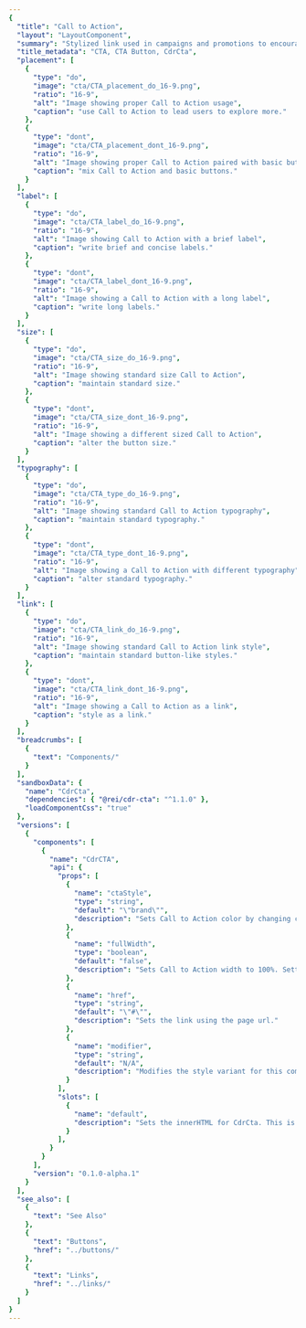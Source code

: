 ```yaml
---
{
  "title": "Call to Action",
  "layout": "LayoutComponent",
  "summary": "Stylized link used in campaigns and promotions to encourage users to further explore featured products, services or offers",
  "title_metadata": "CTA, CTA Button, CdrCta",
  "placement": [
    {
      "type": "do",
      "image": "cta/CTA_placement_do_16-9.png",
      "ratio": "16-9",
      "alt": "Image showing proper Call to Action usage",
      "caption": "use Call to Action to lead users to explore more."
    },
    {
      "type": "dont",
      "image": "cta/CTA_placement_dont_16-9.png",
      "ratio": "16-9",
      "alt": "Image showing proper Call to Action paired with basic button",
      "caption": "mix Call to Action and basic buttons."
    }
  ],
  "label": [
    {
      "type": "do",
      "image": "cta/CTA_label_do_16-9.png",
      "ratio": "16-9",
      "alt": "Image showing Call to Action with a brief label",
      "caption": "write brief and concise labels."
    },
    {
      "type": "dont",
      "image": "cta/CTA_label_dont_16-9.png",
      "ratio": "16-9",
      "alt": "Image showing a Call to Action with a long label",
      "caption": "write long labels."
    }
  ],
  "size": [
    {
      "type": "do",
      "image": "cta/CTA_size_do_16-9.png",
      "ratio": "16-9",
      "alt": "Image showing standard size Call to Action",
      "caption": "maintain standard size."
    },
    {
      "type": "dont",
      "image": "cta/CTA_size_dont_16-9.png",
      "ratio": "16-9",
      "alt": "Image showing a different sized Call to Action",
      "caption": "alter the button size."
    }
  ],
  "typography": [
    {
      "type": "do",
      "image": "cta/CTA_type_do_16-9.png",
      "ratio": "16-9",
      "alt": "Image showing standard Call to Action typography",
      "caption": "maintain standard typography."
    },
    {
      "type": "dont",
      "image": "cta/CTA_type_dont_16-9.png",
      "ratio": "16-9",
      "alt": "Image showing a Call to Action with different typography",
      "caption": "alter standard typography."
    }
  ],
  "link": [
    {
      "type": "do",
      "image": "cta/CTA_link_do_16-9.png",
      "ratio": "16-9",
      "alt": "Image showing standard Call to Action link style",
      "caption": "maintain standard button-like styles."
    },
    {
      "type": "dont",
      "image": "cta/CTA_link_dont_16-9.png",
      "ratio": "16-9",
      "alt": "Image showing a Call to Action as a link",
      "caption": "style as a link."
    }
  ],
  "breadcrumbs": [
    {
      "text": "Components/"
    }
  ],
  "sandboxData": {
    "name": "CdrCta",
    "dependencies": { "@rei/cdr-cta": "^1.1.0" },
    "loadComponentCss": "true"
  },
  "versions": [
    {
      "components": [
        {
          "name": "CdrCTA",
          "api": {
            "props": [
              {
                "name": "ctaStyle",
                "type": "string",
                "default": "\"brand\"",
                "description": "Sets Call to Action color by changing ctaStyle to match different themes. Possible values: { 'brand' | 'dark' | 'light' | 'sale' }"
              },
              {
                "name": "fullWidth",
                "type": "boolean",
                "default": "false",
                "description": "Sets Call to Action width to 100%. Setting this value to true will set the width to 100% of the parent container."
              },
              {
                "name": "href",
                "type": "string",
                "default": "\"#\"",
                "description": "Sets the link using the page url."
              },
              {
                "name": "modifier",
                "type": "string",
                "default": "N/A",
                "description": "Modifies the style variant for this component. Possible values: { 'elevated' }"
              }
            ],
            "slots": [
              {
                "name": "default",
                "description": "Sets the innerHTML for CdrCta. This is the readable text of the button."
              }
            ],
          }
        }
      ],
      "version": "0.1.0-alpha.1"
    }
  ],
  "see_also": [
    {
      "text": "See Also"
    },
    {
      "text": "Buttons",
      "href": "../buttons/"
    },
    {
      "text": "Links",
      "href": "../links/"
    }
  ]
}
---
```


<cdr-doc-tabs>
<template slot="Overview">
<cdr-doc-table-of-contents-shell>

## Dark

Use dark Call to Action over a light background image or color to provide proper contrast. This is the default Call to Action style.

<cdr-doc-example-code-pair :background-toggle="false" repository-href="/src/components/cta" :sandbox-data="$page.frontmatter.sandboxData">

```html
  <cdr-cta 
    href="https://rei.com"
    cta-style="dark"
  >
    Explore travel tips &amp; gear
  </cdr-cta>
```

</cdr-doc-example-code-pair>

## Light

Use light Call to Action over a dark background image or color to provide proper contrast.

<cdr-doc-example-code-pair repository-href="/src/components/cta" :sandbox-data="$page.frontmatter.sandboxData">

```html
  <cdr-cta 
    href="https://rei.com"
    cta-style="light"
  >
    Explore travel tips &amp; gear
  </cdr-cta>
```

</cdr-doc-example-code-pair>

## Sale

Use sale Call to Action for off-price placements.

<cdr-doc-example-code-pair repository-href="/src/components/cta" :sandbox-data="$page.frontmatter.sandboxData">

```html
  <cdr-cta 
    href="https://rei.com"
    cta-style="sale"
  >
    Shop top-rated gear
  </cdr-cta>
```

</cdr-doc-example-code-pair>

## Brand

Use brand Call to Action as an alternative.

<cdr-doc-example-code-pair repository-href="/src/components/cta" :sandbox-data="$page.frontmatter.sandboxData">

```html
  <cdr-cta
    cta-style="brand"
    href="https://rei.com"
  >
    Explore travel tips &amp; gear
  </cdr-cta>
```

</cdr-doc-example-code-pair>

## Elevated

Adds drop shadow to increase contrast and visibility of Call to Action when placed over an image.

<cdr-doc-example-code-pair repository-href="/src/components/cta" :sandbox-data="$page.frontmatter.sandboxData">

```html
  <cdr-cta 
    href="https://rei.com"
    cta-style="brand"
    modifier="elevated"
  >
    Explore travel tips &amp; gear
  </cdr-cta>
```

</cdr-doc-example-code-pair>

## Accessibility

To ensure that usage of this component complies with accessibility guidelines:

- Clearly and concisely describe the link’s destination when the button is clicked or tapped:
  - For example, if the button text is "Shop Now", the `aria-label` might read: "Shop our &lt;specific advertising category&gt; now"
- Avoid using "click here" or "start here" but if screen space for text is minimal:
  - Provide text that can be read by screen readers
  - Use an inline element for hidden text with the `cdr-sr-only` class
  ```vue
  <cdr-cta>
    Start here <span class="cdr-sr-only">for help finding the proper sleeping bag</span>
  </cdr-cta>
  ```
- Ensure screen readers can find all **Call to Action** buttons on a page by:
  - Always providing an `href` attribute. Empty `href` attributes are not considered true links
  - Ensuring that it can be accessed via the keyboard. Don't manipulate the default tab index

<br />

This component has compliance with [WCAG SC 1.4.3: Contrast (Minimum)](https://www.w3.org/TR/WCAG20/#visual-audio-contrast-contrast), however, do the following:

- Choose the light button theme for a dark background or the dark button theme for a light background
- Test color contrast for button themes against all backgrounds

</cdr-doc-table-of-contents-shell>
</template>

<template slot="Design Guidelines">
<cdr-doc-table-of-contents-shell>

## Use When
- Encouraging a user to navigate to a new location
- Promoting a campaign, promotional advertisements, or email offers

### Don't Use When

- Triggering interface interactions. Instead, use [Buttons](../buttons/)

## Foundation

- Use uppercase for all words within a Call to Action

## Content

Call to Action exists as a means to navigate users to a new location or additional information:

- Use clear and concise text
- Make it clear what happens when this link is clicked or tapped 
- For example, “Shop Backpacking” Call to Action on a homepage would navigate the user to an assortment of backpacking-related products available for purchase
- Use all caps for CTAs, not sentence case, title caps or all lowercase

<br />

To construct consistent and universal Call to Actions across the site:

- If leading to a Brand/Category/Activity Landing page, UI text for Call to Action should be **[Explore Brand/Category/Activity Name]**
- If leading to a Product Detail page, UI text for Call to Action should be **[Shop Product Name]**
- If leading to a Collection/Search Result, UI text for Call to Action should be **[Shop all Brand/Category/Activity Name]**

## Behavior

- Avoid combining a Call to Action with a basic button. Disabling Call to Actions is not semantically supported
- Maintain button styling including typographic and sizing for a Call to Action. Do not style as a link

### Do / Don't

<do-dont :examples="$page.frontmatter.placement" />

<br />

<do-dont :examples="$page.frontmatter.label" />

<br />

<do-dont :examples="$page.frontmatter.size" />

<br />

<do-dont :examples="$page.frontmatter.typography" />

<br />

<do-dont :examples="$page.frontmatter.link" />


</cdr-doc-table-of-contents-shell>
</template>

<template slot="API">
<cdr-doc-table-of-contents-shell>
  
## Props
<cdr-doc-api type="prop" :api-data="$page.frontmatter.versions[0].components[0].api.props" />

## Slots

<cdr-doc-api type="slot" :api-data="$page.frontmatter.versions[0].components[0].api.slots" />

## Installation

Resources are available with the [CdrCta package](https://www.npmjs.com/package/@rei/cdr-cta):

<cdr-doc-api type="installation" />

- Component: `@rei/cdr-cta`
- Component styles: `cdr-cta.css`

<br />

To incorporate the required assets for a component, use the following steps:

### 1. Install using NPM

Install the **CdrCta** package using `npm` in your terminal:

_Terminal_

```bash
npm i -s @rei/cdr-cta
```

### 2. Import Dependencies

_main.js_

```javascript
// import your required CSS
import "@rei/cdr-cta/dist/cdr-cta.css";
```

### 3. Add Component to a Template

_local.vue_

```vue
<template>
...
  <cdr-cta href="rei.com"></cdr-cta>
...
</template>

<script>
import { CdrCta } from '@rei/cdr-cta';
export default {
  ...
  components: {
    CdrCta
  }
}
</script>
```

## Usage

This example code renders a full width `cdr-cta`, with the `elevated` modifier and the `sale` theme.

```vue
<template>
  <cdr-cta 
    href="https://rei.com" 
    :full-width="true" 
    cta-style="sale" 
    modifier="elevated"
  >
    See our new gear!
  </cdr-cta>
</template>
```

The **CdrCta** component looks like a button, however it's actually an anchor:
- Do not use when a button is preferable such as triggering an action
- Do not assign the role of button
- For basic links, use the [CdrLink component](../links/)

### Modifiers

The following variants are available to the `cdr-cta` modifier attribute:

| Value | Description            |
|:------|:-----------------------|
| 'elevated'  | Adds drop shadow to button |

</cdr-doc-table-of-contents-shell>
</template>

<template slot="History">

## 1.1.0
- Remove **CdrIcon** dependency

## 1.0.3
- Fix CSS import for SSR

## 1.0.2
- Update **CdrIcon** dependency

## 1.0.1
- Update **CdrAssets** dependency

## 1.0.0

- Includes suppoort for various themes
- Renders default and full-width sizes
- Git commit reference [(b944d3a)](https://github.com/rei/rei-cedar/commit/b944d3a91b45dd1778d71674eaf26073f4521caa)

</template>
</cdr-doc-tabs>
